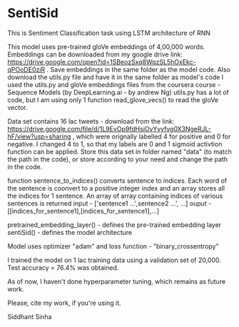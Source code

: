 # SentiSid
This is Sentiment Classification task using LSTM architecture of RNN

This model uses pre-trained gloVe embeddings of 4,00,000 words. Embeddings can be downloaded from my google drive link: https://drive.google.com/open?id=1SBeozSxq8WqzSL5hOxEkc-qPOoDE0ziR . Save embeddings in the same folder as the model code.
Also download the utils.py file and have it in the same folder as model's code 
I used the utils.py and gloVe embeddings files from the coursera course - Sequence Models (by DeepLearning.ai - by andrew Ng)
utils.py has a lot of code, but I am using only 1 function read_glove_vecs() to read the gloVe vector.

Data set contains 16 lac tweets - download from the link: https://drive.google.com/file/d/1L9EvOp9fdHsiOvYvyfvg0X3NgeRJL-hF/view?usp=sharing , which were orignally labelled 4 for positive and 0 for negative.
I changed 4 to 1, so that my labels are 0 and 1 sigmoid activtion function can be applied.
Store this data set in folder named "data" (to match the path in the code), or store according to your need and change the path in the code.

function sentence_to_indices() converts sentence to indices. Each word of the sentence is coonvert to a positive integer index and an array stores all the indices for 1 sentence. An array of array containing indices of various sentences is returned
input - ['sentence1 ...',sentence2 ...', ...]
ouput - [[indices_for_sentence1],[indices_for_sentence1],...]

pretrained_embedding_layer() - defines the pre-trained embedding layer
sentiSid() - defines the model architecture

Model uses optimizer "adam" and loss function - "binary_crossentropy"

I trained the model on 1 lac training data using a validation set of 20,000. 
Test accuracy = 76.4% was obtained.

As of now, I haven't done hyperparameter tuning, which remains as future work.

Please, cite my work, if you're using it.

Siddhant Sinha
